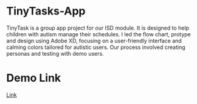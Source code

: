 # TinyTasks-App
TinyTask is a group app project for our ISD module. It is designed to help children with autism manage their schedules. I led the flow chart, protype and design using Adobe XD, focusing on a user-friendly interface and calming colors tailored for autistic users. Our process involved creating personas and testing with demo users.

# Demo Link

[Link](https://xd.adobe.com/view/392ebbad-d216-4ba8-ae65-9a0c920e7975-6c7d/)
